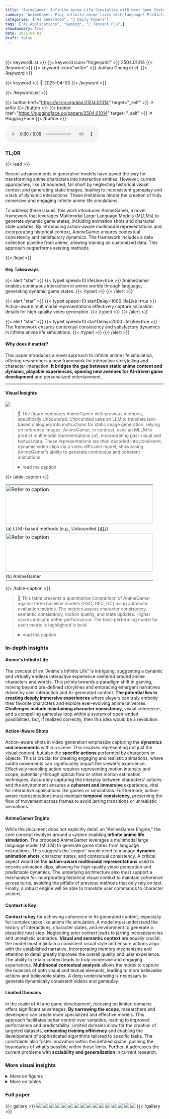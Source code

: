 ```yaml
---
title: "AnimeGamer: Infinite Anime Life Simulation with Next Game State Prediction"
summary: "AnimeGamer: Play infinite anime lives with language! Predictable game states, dynamic animations & character updates."
categories: ["AI Generated", "🤗 Daily Papers"]
tags: ["AI Applications", "Gaming", "🏢 Tencent PCG",]
showSummary: true
date: 2025-04-01
draft: false
---
```


<br>

{{< keywordList >}}
{{< keyword icon="fingerprint" >}} 2504.01014 {{< /keyword >}}
{{< keyword icon="writer" >}} Junhao Cheng et el. {{< /keyword >}}
 
{{< keyword >}} 🤗 2025-04-03 {{< /keyword >}}
 
{{< /keywordList >}}

{{< button href="https://arxiv.org/abs/2504.01014" target="_self" >}}
↗ arXiv
{{< /button >}}
{{< button href="https://huggingface.co/papers/2504.01014" target="_self" >}}
↗ Hugging Face
{{< /button >}}



<audio controls>
    <source src="https://ai-paper-reviewer.com/2504.01014/podcast.wav" type="audio/wav">
    Your browser does not support the audio element.
</audio>


### TL;DR


{{< lead >}}

Recent advancements in generative models have paved the way for transforming anime characters into interactive entities. However, current approaches, like Unbounded, fall short by neglecting historical visual context and generating static images, leading to inconsistent gameplay and a lack of dynamic interactions. These limitations hinder the creation of truly immersive and engaging infinite anime life simulations.



To address these issues, this work introduces AnimeGamer, a novel framework that leverages Multimodal Large Language Models (MLLMs) to generate dynamic game states, including animation shots and character state updates. By introducing action-aware multimodal representations and incorporating historical context, AnimeGamer ensures contextual consistency and satisfactory dynamics. The framework includes a data collection pipeline from anime, allowing training on customized data. This approach outperforms existing methods.

{{< /lead >}}


#### Key Takeaways

{{< alert "star" >}}
{{< typeit speed=10 lifeLike=true >}} AnimeGamer enables continuous interaction in anime worlds through language, generating dynamic game states. {{< /typeit >}}
{{< /alert >}}

{{< alert "star" >}}
{{< typeit speed=10 startDelay=1000 lifeLike=true >}} Action-aware multimodal representations effectively capture animation details for high-quality video generation. {{< /typeit >}}
{{< /alert >}}

{{< alert "star" >}}
{{< typeit speed=10 startDelay=2000 lifeLike=true >}} The framework ensures contextual consistency and satisfactory dynamics in infinite anime life simulations. {{< /typeit >}}
{{< /alert >}}

#### Why does it matter?
This paper introduces a novel approach to infinite anime life simulation, offering researchers a new framework for interactive storytelling and character interaction. **It bridges the gap between static anime content and dynamic, playable experiences, opening new avenues for AI-driven game development** and personalized entertainment.

------
#### Visual Insights



![](https://arxiv.org/html/2504.01014/x3.png)

> 🔼 The figure compares AnimeGamer with previous methods, specifically Unbounded. Unbounded uses an LLM to translate text-based dialogues into instructions for static image generation, relying on reference images. AnimeGamer, in contrast, uses an MLLM to predict multimodal representations (ℛ), incorporating past visual and textual data.  These representations are then decoded into consistent, dynamic video clips via a video diffusion model, showcasing AnimeGamer's ability to generate continuous and coherent animations.
> <details>
> <summary>read the caption</summary>
> Figure 1: Comparison of AnimeGamer with previous methods. Unbounded employs an LLM to translate multi-turn text-only dialogues into language descriptions for static image generation, with an additional condition based on reference images. In contrast, AnimeGamer utilizes an MLLM to predict multimodal representations ℛℛ\mathcal{R}caligraphic_R by incorporating historical multimodal context as input. These generated representations can then be directly decoded into consistent dynamic clips using a video diffusion model.
> </details>





{{< table-caption >}}
<table class="ltx_tabular ltx_centering ltx_align_middle" id="S1.F1.2">
<tbody class="ltx_tbody">
<tr class="ltx_tr" id="S1.F1.1.1">
<td class="ltx_td ltx_nopad_l ltx_nopad_r ltx_align_center" id="S1.F1.1.1.1" style="padding-left:1.0pt;padding-right:1.0pt;"><img alt="Refer to caption" class="ltx_graphics ltx_img_landscape" height="122" id="S1.F1.1.1.1.g1" src="x1.png" width="467"/></td>
</tr>
<tr class="ltx_tr" id="S1.F1.2.3.1">
<td class="ltx_td ltx_nopad_l ltx_nopad_r ltx_align_center" id="S1.F1.2.3.1.1" style="padding-left:1.0pt;padding-right:1.0pt;"><span class="ltx_text" id="S1.F1.2.3.1.1.1" style="font-size:90%;">(a) LLM-based methods (e.g., Unbounded <cite class="ltx_cite ltx_citemacro_cite">[<a class="ltx_ref" href="https://arxiv.org/html/2504.01014v1#bib.bib41" title=""><span class="ltx_text" style="font-size:90%;">41</span></a>]</cite>)</span></td>
</tr>
<tr class="ltx_tr" id="S1.F1.2.2">
<td class="ltx_td ltx_nopad_l ltx_nopad_r ltx_align_center" id="S1.F1.2.2.1" style="padding-left:1.0pt;padding-right:1.0pt;"><img alt="Refer to caption" class="ltx_graphics ltx_img_landscape" height="122" id="S1.F1.2.2.1.g1" src="x2.png" width="467"/></td>
</tr>
<tr class="ltx_tr" id="S1.F1.2.4.2">
<td class="ltx_td ltx_nopad_l ltx_nopad_r ltx_align_center" id="S1.F1.2.4.2.1" style="padding-left:1.0pt;padding-right:1.0pt;"><span class="ltx_text ltx_font_bold" id="S1.F1.2.4.2.1.1" style="font-size:90%;">(b) AnimeGamer</span></td>
</tr>
</tbody>
</table>{{< /table-caption >}}

> 🔼 This table presents a quantitative comparison of AnimeGamer against three baseline models (GSC, GFC, GC) using automatic evaluation metrics.  The metrics assess character consistency, semantic consistency, motion quality, and state updates.  Higher scores indicate better performance.  The best-performing model for each metric is highlighted in bold.
> <details>
> <summary>read the caption</summary>
> Table 1: Quantitative comparison with baseline models on automatic metrics. Bold indicate the best performance.
> </details>





### In-depth insights


#### Anime's Infinite Life
The concept of an "Anime's Infinite Life" is intriguing, suggesting a dynamic and virtually endless interactive experience centered around anime characters and worlds. This points towards a paradigm shift in gaming, moving beyond pre-defined storylines and embracing emergent narratives driven by user interaction and AI-generated content. **The potential lies in creating deeply immersive experiences** where players can truly embody their favorite characters and explore ever-evolving anime universes. **Challenges include maintaining character consistency**, visual coherence, and a compelling gameplay loop within a system of open-ended possibilities, but, if realized correctly, then this idea would be a revolution.

#### Action-Aware Shots
Action-aware shots in video generation emphasize capturing the **dynamics and movements** within a scene. This involves representing not just the visual content, but also the **specific actions** performed by characters or objects. This is crucial for creating engaging and realistic animations, where subtle movements can significantly impact the viewer's experience. Effectively modeling action requires representing motion intensity and scope, potentially through optical flow or other motion estimation techniques. Accurately capturing the interplay between characters' actions and the environment ensures a **coherent and immersive** experience, vital for interactive applications like games or simulations. Furthermore, action-aware representations must maintain **temporal consistency**, preserving the flow of movement across frames to avoid jarring transitions or unrealistic animations.

#### AnimeGamer Engine
While the document does not explicitly detail an "AnimeGamer Engine," the core concept revolves around a system enabling **infinite anime life simulation**.  The proposed AnimeGamer leverages a multimodal large language model (MLLM) to generate game states from language instructions.  This suggests the 'engine' would need to manage **dynamic animation shots**, character states, and contextual consistency.  A critical aspect would be the **action-aware multimodal representations** used to encode animation clips, allowing for high-quality video generation and predictable dynamics. The underlying architecture also must support a mechanism for incorporating historical visual context to maintain coherence across turns, avoiding the pitfalls of previous methods that only rely on text. Finally, a robust engine will be able to translate user commands to character actions. 

#### Context is Key
**Context is key** for achieving coherence in AI-generated content, especially for complex tasks like anime life simulation.  A model must understand the history of interactions, character states, and environment to generate a plausible next step. Neglecting prior context leads to jarring inconsistencies and unrealistic scenarios. **Visual and semantic context** are equally crucial; the model must maintain a consistent visual style and ensure actions align with the established narrative. Incorporating memory mechanisms and attention to detail greatly improves the overall quality and user experience.  The ability to retain context leads to truly immersive and engaging experiences. **Multimodal contextual analysis** allows the model to capture the nuances of both visual and textual elements, leading to more believable actions and believable states. A deep understanding is necessary to generate dynamically consistent videos and gameplay.

#### Limited Domains
In the realm of AI and game development, focusing on limited domains offers significant advantages. **By narrowing the scope**, researchers and developers can create more specialized and effective models. This approach facilitates better control over variables, leading to improved performance and predictability. Limited domains allow for the creation of targeted datasets, **enhancing training efficiency** and enabling the development of sophisticated algorithms tailored to specific tasks. The constraints also foster innovation within the defined space, pushing the boundaries of what's possible within those limits. Further, it addresses the current problems with **scalability and generalization** in current research.


### More visual insights

<details>
<summary>More on figures
</summary>


![](https://arxiv.org/html/2504.01014/x4.png)

> 🔼 AnimeGamer's training involves three stages. First, an encoder generates action-aware multimodal representations of animation shots, which are then decoded into videos by a diffusion-based decoder using motion scope to control action intensity.  Second, an MLLM (Multimodal Large Language Model) predicts the next game state's multimodal representations using past instructions and game states. Finally, the decoder is fine-tuned using the MLLM's predictions to improve the quality of generated animation shots.
> <details>
> <summary>read the caption</summary>
> Figure 2: Overview of our AnimeGamer. The training process consists of three phases: (a) We model animation shots using action-aware multimodal representations through an encoder and train a diffusion-based decoder to reconstruct videos, with the additional input of motion scope that indicates action intensity. (b) We train an MLLM to predict the next game state representations by taking the history instructions and game state representations as input. (c) We further enhance the quality of decoded animation shots from the MLLM via an adaptation phase, where the decoder is fine-tuned by taking MLLM’s predictions as input.
> </details>



![](https://arxiv.org/html/2504.01014/x13.png)

> 🔼 Figure 3 illustrates the architecture of the animation shot encoder and decoder within the AnimeGamer model.  The encoder takes in both visual features from the first frame of an animation clip (processed by CLIP) and textual features describing the action (processed by T5). These multimodal features are then combined and used to generate an action-aware multimodal representation. This representation serves as input to the modulation module of the decoder, a video diffusion model (CogVideoX).  A further input, 'motion scope', representing the intensity of the motion in the clip, is separately injected via a condition module into the decoder to control the generated video's dynamism.  This detailed process allows for the generation of high-quality, contextually consistent video clips reflecting the specified animation.
> <details>
> <summary>read the caption</summary>
> Figure 3: Architecture of animation shot encoder and decoder. The action-aware multimodal representation integrates visual features of the first frame with textual features of action description, and serve as the input to the modulation module of the decoder. Additional motion scope indicating action intensity is injected using a condition module.
> </details>



</details>




<details>
<summary>More on tables
</summary>


{{< table-caption >}}
<table class="ltx_tabular ltx_guessed_headers ltx_align_middle" id="S4.T1.10.10">
<thead class="ltx_thead">
<tr class="ltx_tr" id="S4.T1.1.1.1">
<th class="ltx_td ltx_align_center ltx_th ltx_th_column ltx_border_tt" id="S4.T1.1.1.1.2" rowspan="2"><span class="ltx_text" id="S4.T1.1.1.1.2.1">Model</span></th>
<th class="ltx_td ltx_align_center ltx_th ltx_th_column ltx_border_tt" colspan="2" id="S4.T1.1.1.1.3">Character Consistency</th>
<th class="ltx_td ltx_align_center ltx_th ltx_th_column ltx_border_tt" colspan="2" id="S4.T1.1.1.1.4">Semantic Consistency</th>
<th class="ltx_td ltx_align_center ltx_th ltx_th_column ltx_border_tt" colspan="2" id="S4.T1.1.1.1.5">Motion Quality</th>
<th class="ltx_td ltx_align_center ltx_th ltx_th_column ltx_border_tt" colspan="2" id="S4.T1.1.1.1.6">State Update</th>
<th class="ltx_td ltx_align_center ltx_th ltx_th_column ltx_border_tt" id="S4.T1.1.1.1.1" rowspan="2"><span class="ltx_text" id="S4.T1.1.1.1.1.1">Inference Time (s/turn) <math alttext="\downarrow" class="ltx_Math" display="inline" id="S4.T1.1.1.1.1.1.m1.1"><semantics id="S4.T1.1.1.1.1.1.m1.1a"><mo id="S4.T1.1.1.1.1.1.m1.1.1" stretchy="false" xref="S4.T1.1.1.1.1.1.m1.1.1.cmml">↓</mo><annotation-xml encoding="MathML-Content" id="S4.T1.1.1.1.1.1.m1.1b"><ci id="S4.T1.1.1.1.1.1.m1.1.1.cmml" xref="S4.T1.1.1.1.1.1.m1.1.1">↓</ci></annotation-xml><annotation encoding="application/x-tex" id="S4.T1.1.1.1.1.1.m1.1c">\downarrow</annotation><annotation encoding="application/x-llamapun" id="S4.T1.1.1.1.1.1.m1.1d">↓</annotation></semantics></math></span></th>
</tr>
<tr class="ltx_tr" id="S4.T1.10.10.10">
<th class="ltx_td ltx_align_center ltx_th ltx_th_column ltx_border_t" id="S4.T1.2.2.2.1">CLIP-I <math alttext="\uparrow" class="ltx_Math" display="inline" id="S4.T1.2.2.2.1.m1.1"><semantics id="S4.T1.2.2.2.1.m1.1a"><mo id="S4.T1.2.2.2.1.m1.1.1" stretchy="false" xref="S4.T1.2.2.2.1.m1.1.1.cmml">↑</mo><annotation-xml encoding="MathML-Content" id="S4.T1.2.2.2.1.m1.1b"><ci id="S4.T1.2.2.2.1.m1.1.1.cmml" xref="S4.T1.2.2.2.1.m1.1.1">↑</ci></annotation-xml><annotation encoding="application/x-tex" id="S4.T1.2.2.2.1.m1.1c">\uparrow</annotation><annotation encoding="application/x-llamapun" id="S4.T1.2.2.2.1.m1.1d">↑</annotation></semantics></math>
</th>
<th class="ltx_td ltx_align_center ltx_th ltx_th_column ltx_border_t" id="S4.T1.3.3.3.2">DreamSim <math alttext="\uparrow" class="ltx_Math" display="inline" id="S4.T1.3.3.3.2.m1.1"><semantics id="S4.T1.3.3.3.2.m1.1a"><mo id="S4.T1.3.3.3.2.m1.1.1" stretchy="false" xref="S4.T1.3.3.3.2.m1.1.1.cmml">↑</mo><annotation-xml encoding="MathML-Content" id="S4.T1.3.3.3.2.m1.1b"><ci id="S4.T1.3.3.3.2.m1.1.1.cmml" xref="S4.T1.3.3.3.2.m1.1.1">↑</ci></annotation-xml><annotation encoding="application/x-tex" id="S4.T1.3.3.3.2.m1.1c">\uparrow</annotation><annotation encoding="application/x-llamapun" id="S4.T1.3.3.3.2.m1.1d">↑</annotation></semantics></math>
</th>
<th class="ltx_td ltx_align_center ltx_th ltx_th_column ltx_border_t" id="S4.T1.4.4.4.3">CLIP-T <math alttext="\uparrow" class="ltx_Math" display="inline" id="S4.T1.4.4.4.3.m1.1"><semantics id="S4.T1.4.4.4.3.m1.1a"><mo id="S4.T1.4.4.4.3.m1.1.1" stretchy="false" xref="S4.T1.4.4.4.3.m1.1.1.cmml">↑</mo><annotation-xml encoding="MathML-Content" id="S4.T1.4.4.4.3.m1.1b"><ci id="S4.T1.4.4.4.3.m1.1.1.cmml" xref="S4.T1.4.4.4.3.m1.1.1">↑</ci></annotation-xml><annotation encoding="application/x-tex" id="S4.T1.4.4.4.3.m1.1c">\uparrow</annotation><annotation encoding="application/x-llamapun" id="S4.T1.4.4.4.3.m1.1d">↑</annotation></semantics></math>
</th>
<th class="ltx_td ltx_align_center ltx_th ltx_th_column ltx_border_t" id="S4.T1.6.6.6.5">
<math alttext="\text{CLIP-T}^{\text{E}}" class="ltx_Math" display="inline" id="S4.T1.5.5.5.4.m1.1"><semantics id="S4.T1.5.5.5.4.m1.1a"><msup id="S4.T1.5.5.5.4.m1.1.1" xref="S4.T1.5.5.5.4.m1.1.1.cmml"><mtext id="S4.T1.5.5.5.4.m1.1.1.2" xref="S4.T1.5.5.5.4.m1.1.1.2a.cmml">CLIP-T</mtext><mtext id="S4.T1.5.5.5.4.m1.1.1.3" xref="S4.T1.5.5.5.4.m1.1.1.3a.cmml">E</mtext></msup><annotation-xml encoding="MathML-Content" id="S4.T1.5.5.5.4.m1.1b"><apply id="S4.T1.5.5.5.4.m1.1.1.cmml" xref="S4.T1.5.5.5.4.m1.1.1"><csymbol cd="ambiguous" id="S4.T1.5.5.5.4.m1.1.1.1.cmml" xref="S4.T1.5.5.5.4.m1.1.1">superscript</csymbol><ci id="S4.T1.5.5.5.4.m1.1.1.2a.cmml" xref="S4.T1.5.5.5.4.m1.1.1.2"><mtext id="S4.T1.5.5.5.4.m1.1.1.2.cmml" xref="S4.T1.5.5.5.4.m1.1.1.2">CLIP-T</mtext></ci><ci id="S4.T1.5.5.5.4.m1.1.1.3a.cmml" xref="S4.T1.5.5.5.4.m1.1.1.3"><mtext id="S4.T1.5.5.5.4.m1.1.1.3.cmml" mathsize="70%" xref="S4.T1.5.5.5.4.m1.1.1.3">E</mtext></ci></apply></annotation-xml><annotation encoding="application/x-tex" id="S4.T1.5.5.5.4.m1.1c">\text{CLIP-T}^{\text{E}}</annotation><annotation encoding="application/x-llamapun" id="S4.T1.5.5.5.4.m1.1d">CLIP-T start_POSTSUPERSCRIPT E end_POSTSUPERSCRIPT</annotation></semantics></math><math alttext="\uparrow" class="ltx_Math" display="inline" id="S4.T1.6.6.6.5.m2.1"><semantics id="S4.T1.6.6.6.5.m2.1a"><mo id="S4.T1.6.6.6.5.m2.1.1" stretchy="false" xref="S4.T1.6.6.6.5.m2.1.1.cmml">↑</mo><annotation-xml encoding="MathML-Content" id="S4.T1.6.6.6.5.m2.1b"><ci id="S4.T1.6.6.6.5.m2.1.1.cmml" xref="S4.T1.6.6.6.5.m2.1.1">↑</ci></annotation-xml><annotation encoding="application/x-tex" id="S4.T1.6.6.6.5.m2.1c">\uparrow</annotation><annotation encoding="application/x-llamapun" id="S4.T1.6.6.6.5.m2.1d">↑</annotation></semantics></math>
</th>
<th class="ltx_td ltx_align_center ltx_th ltx_th_column ltx_border_t" id="S4.T1.7.7.7.6">ACC-F <math alttext="\uparrow" class="ltx_Math" display="inline" id="S4.T1.7.7.7.6.m1.1"><semantics id="S4.T1.7.7.7.6.m1.1a"><mo id="S4.T1.7.7.7.6.m1.1.1" stretchy="false" xref="S4.T1.7.7.7.6.m1.1.1.cmml">↑</mo><annotation-xml encoding="MathML-Content" id="S4.T1.7.7.7.6.m1.1b"><ci id="S4.T1.7.7.7.6.m1.1.1.cmml" xref="S4.T1.7.7.7.6.m1.1.1">↑</ci></annotation-xml><annotation encoding="application/x-tex" id="S4.T1.7.7.7.6.m1.1c">\uparrow</annotation><annotation encoding="application/x-llamapun" id="S4.T1.7.7.7.6.m1.1d">↑</annotation></semantics></math>
</th>
<th class="ltx_td ltx_align_center ltx_th ltx_th_column ltx_border_t" id="S4.T1.8.8.8.7">MAE-F <math alttext="\downarrow" class="ltx_Math" display="inline" id="S4.T1.8.8.8.7.m1.1"><semantics id="S4.T1.8.8.8.7.m1.1a"><mo id="S4.T1.8.8.8.7.m1.1.1" stretchy="false" xref="S4.T1.8.8.8.7.m1.1.1.cmml">↓</mo><annotation-xml encoding="MathML-Content" id="S4.T1.8.8.8.7.m1.1b"><ci id="S4.T1.8.8.8.7.m1.1.1.cmml" xref="S4.T1.8.8.8.7.m1.1.1">↓</ci></annotation-xml><annotation encoding="application/x-tex" id="S4.T1.8.8.8.7.m1.1c">\downarrow</annotation><annotation encoding="application/x-llamapun" id="S4.T1.8.8.8.7.m1.1d">↓</annotation></semantics></math>
</th>
<th class="ltx_td ltx_align_center ltx_th ltx_th_column ltx_border_t" id="S4.T1.9.9.9.8">ACC-S <math alttext="\uparrow" class="ltx_Math" display="inline" id="S4.T1.9.9.9.8.m1.1"><semantics id="S4.T1.9.9.9.8.m1.1a"><mo id="S4.T1.9.9.9.8.m1.1.1" stretchy="false" xref="S4.T1.9.9.9.8.m1.1.1.cmml">↑</mo><annotation-xml encoding="MathML-Content" id="S4.T1.9.9.9.8.m1.1b"><ci id="S4.T1.9.9.9.8.m1.1.1.cmml" xref="S4.T1.9.9.9.8.m1.1.1">↑</ci></annotation-xml><annotation encoding="application/x-tex" id="S4.T1.9.9.9.8.m1.1c">\uparrow</annotation><annotation encoding="application/x-llamapun" id="S4.T1.9.9.9.8.m1.1d">↑</annotation></semantics></math>
</th>
<th class="ltx_td ltx_align_center ltx_th ltx_th_column ltx_border_t" id="S4.T1.10.10.10.9">MAE-S <math alttext="\downarrow" class="ltx_Math" display="inline" id="S4.T1.10.10.10.9.m1.1"><semantics id="S4.T1.10.10.10.9.m1.1a"><mo id="S4.T1.10.10.10.9.m1.1.1" stretchy="false" xref="S4.T1.10.10.10.9.m1.1.1.cmml">↓</mo><annotation-xml encoding="MathML-Content" id="S4.T1.10.10.10.9.m1.1b"><ci id="S4.T1.10.10.10.9.m1.1.1.cmml" xref="S4.T1.10.10.10.9.m1.1.1">↓</ci></annotation-xml><annotation encoding="application/x-tex" id="S4.T1.10.10.10.9.m1.1c">\downarrow</annotation><annotation encoding="application/x-llamapun" id="S4.T1.10.10.10.9.m1.1d">↓</annotation></semantics></math>
</th>
</tr>
</thead>
<tbody class="ltx_tbody">
<tr class="ltx_tr" id="S4.T1.10.10.11.1">
<td class="ltx_td ltx_align_center ltx_border_t" id="S4.T1.10.10.11.1.1">GSC</td>
<td class="ltx_td ltx_align_center ltx_border_t" id="S4.T1.10.10.11.1.2">0.7862</td>
<td class="ltx_td ltx_align_center ltx_border_t" id="S4.T1.10.10.11.1.3">0.5019</td>
<td class="ltx_td ltx_align_center ltx_border_t" id="S4.T1.10.10.11.1.4">0.3331</td>
<td class="ltx_td ltx_align_center ltx_border_t" id="S4.T1.10.10.11.1.5">0.3142</td>
<td class="ltx_td ltx_align_center ltx_border_t" id="S4.T1.10.10.11.1.6">0.3163</td>
<td class="ltx_td ltx_align_center ltx_border_t" id="S4.T1.10.10.11.1.7">0.8263</td>
<td class="ltx_td ltx_align_center ltx_border_t" id="S4.T1.10.10.11.1.8">0.6773</td>
<td class="ltx_td ltx_align_center ltx_border_t" id="S4.T1.10.10.11.1.9">0.5888</td>
<td class="ltx_td ltx_align_center ltx_border_t" id="S4.T1.10.10.11.1.10">50</td>
</tr>
<tr class="ltx_tr" id="S4.T1.10.10.12.2">
<td class="ltx_td ltx_align_center" id="S4.T1.10.10.12.2.1">GFC</td>
<td class="ltx_td ltx_align_center" id="S4.T1.10.10.12.2.2">0.7662</td>
<td class="ltx_td ltx_align_center" id="S4.T1.10.10.12.2.3">0.5797</td>
<td class="ltx_td ltx_align_center" id="S4.T1.10.10.12.2.4">0.3325</td>
<td class="ltx_td ltx_align_center" id="S4.T1.10.10.12.2.5">0.3123</td>
<td class="ltx_td ltx_align_center" id="S4.T1.10.10.12.2.6">0.2923</td>
<td class="ltx_td ltx_align_center" id="S4.T1.10.10.12.2.7">1.0212</td>
<td class="ltx_td ltx_align_center" id="S4.T1.10.10.12.2.8">0.6771</td>
<td class="ltx_td ltx_align_center" id="S4.T1.10.10.12.2.9">0.5888</td>
<td class="ltx_td ltx_align_center" id="S4.T1.10.10.12.2.10">63</td>
</tr>
<tr class="ltx_tr" id="S4.T1.10.10.13.3">
<td class="ltx_td ltx_align_center" id="S4.T1.10.10.13.3.1">GC</td>
<td class="ltx_td ltx_align_center" id="S4.T1.10.10.13.3.2">0.7960</td>
<td class="ltx_td ltx_align_center" id="S4.T1.10.10.13.3.3">0.6416</td>
<td class="ltx_td ltx_align_center" id="S4.T1.10.10.13.3.4">0.3339</td>
<td class="ltx_td ltx_align_center" id="S4.T1.10.10.13.3.5">0.3158</td>
<td class="ltx_td ltx_align_center" id="S4.T1.10.10.13.3.6">0.4249</td>
<td class="ltx_td ltx_align_center" id="S4.T1.10.10.13.3.7">0.7223</td>
<td class="ltx_td ltx_align_center" id="S4.T1.10.10.13.3.8"><span class="ltx_text ltx_font_bold" id="S4.T1.10.10.13.3.8.1">0.6779</span></td>
<td class="ltx_td ltx_align_center" id="S4.T1.10.10.13.3.9">0.5888</td>
<td class="ltx_td ltx_align_center" id="S4.T1.10.10.13.3.10">25</td>
</tr>
<tr class="ltx_tr" id="S4.T1.10.10.14.4">
<td class="ltx_td ltx_align_center ltx_border_bb" id="S4.T1.10.10.14.4.1" style="background-color:#E6F0E8;"><span class="ltx_text ltx_font_bold" id="S4.T1.10.10.14.4.1.1" style="background-color:#E6F0E8;">AnimeGamer</span></td>
<td class="ltx_td ltx_align_center ltx_border_bb" id="S4.T1.10.10.14.4.2" style="background-color:#E6F0E8;"><span class="ltx_text ltx_font_bold" id="S4.T1.10.10.14.4.2.1" style="background-color:#E6F0E8;">0.8132</span></td>
<td class="ltx_td ltx_align_center ltx_border_bb" id="S4.T1.10.10.14.4.3" style="background-color:#E6F0E8;"><span class="ltx_text ltx_font_bold" id="S4.T1.10.10.14.4.3.1" style="background-color:#E6F0E8;">0.7403</span></td>
<td class="ltx_td ltx_align_center ltx_border_bb" id="S4.T1.10.10.14.4.4" style="background-color:#E6F0E8;"><span class="ltx_text ltx_font_bold" id="S4.T1.10.10.14.4.4.1" style="background-color:#E6F0E8;">0.4161</span></td>
<td class="ltx_td ltx_align_center ltx_border_bb" id="S4.T1.10.10.14.4.5" style="background-color:#E6F0E8;"><span class="ltx_text ltx_font_bold" id="S4.T1.10.10.14.4.5.1" style="background-color:#E6F0E8;">0.4012</span></td>
<td class="ltx_td ltx_align_center ltx_border_bb" id="S4.T1.10.10.14.4.6" style="background-color:#E6F0E8;"><span class="ltx_text ltx_font_bold" id="S4.T1.10.10.14.4.6.1" style="background-color:#E6F0E8;">0.6744</span></td>
<td class="ltx_td ltx_align_center ltx_border_bb" id="S4.T1.10.10.14.4.7" style="background-color:#E6F0E8;"><span class="ltx_text ltx_font_bold" id="S4.T1.10.10.14.4.7.1" style="background-color:#E6F0E8;">0.4238</span></td>
<td class="ltx_td ltx_align_center ltx_border_bb" id="S4.T1.10.10.14.4.8" style="background-color:#E6F0E8;"><span class="ltx_text" id="S4.T1.10.10.14.4.8.1" style="background-color:#E6F0E8;">0.6773</span></td>
<td class="ltx_td ltx_align_center ltx_border_bb" id="S4.T1.10.10.14.4.9" style="background-color:#E6F0E8;"><span class="ltx_text ltx_font_bold" id="S4.T1.10.10.14.4.9.1" style="background-color:#E6F0E8;">0.5872</span></td>
<td class="ltx_td ltx_align_center ltx_border_bb" id="S4.T1.10.10.14.4.10" style="background-color:#E6F0E8;"><span class="ltx_text ltx_font_bold" id="S4.T1.10.10.14.4.10.1" style="background-color:#E6F0E8;">24</span></td>
</tr>
</tbody>
</table>{{< /table-caption >}}
> 🔼 This table presents a quantitative comparison of AnimeGamer against three baseline models (GSC, GFC, GC) using both automated metrics from an MLLM (GPT-4v) and human evaluations.  The metrics assess several aspects of the generated infinite anime life simulation game, including overall quality, instruction following, contextual and character consistency, style consistency, and the quality of state updates.  Bold values highlight the top-performing model for each metric, showcasing AnimeGamer's superior performance across multiple evaluation criteria.
> <details>
> <summary>read the caption</summary>
> Table 2: Quantitative comparison with baseline models on MLLM judgement and human evaluation. Bold indicate the best performance.
> </details>

{{< table-caption >}}
<table class="ltx_tabular ltx_guessed_headers ltx_align_middle" id="S4.T2.6.6">
<thead class="ltx_thead">
<tr class="ltx_tr" id="S4.T2.6.6.6">
<th class="ltx_td ltx_align_center ltx_th ltx_th_column ltx_th_row ltx_border_tt" id="S4.T2.6.6.6.7" rowspan="2"><span class="ltx_text" id="S4.T2.6.6.6.7.1">Model</span></th>
<th class="ltx_td ltx_align_center ltx_th ltx_th_column ltx_border_tt" colspan="2" id="S4.T2.1.1.1.1">Overall <math alttext="\uparrow" class="ltx_Math" display="inline" id="S4.T2.1.1.1.1.m1.1"><semantics id="S4.T2.1.1.1.1.m1.1a"><mo id="S4.T2.1.1.1.1.m1.1.1" stretchy="false" xref="S4.T2.1.1.1.1.m1.1.1.cmml">↑</mo><annotation-xml encoding="MathML-Content" id="S4.T2.1.1.1.1.m1.1b"><ci id="S4.T2.1.1.1.1.m1.1.1.cmml" xref="S4.T2.1.1.1.1.m1.1.1">↑</ci></annotation-xml><annotation encoding="application/x-tex" id="S4.T2.1.1.1.1.m1.1c">\uparrow</annotation><annotation encoding="application/x-llamapun" id="S4.T2.1.1.1.1.m1.1d">↑</annotation></semantics></math>
</th>
<th class="ltx_td ltx_align_center ltx_th ltx_th_column ltx_border_tt" colspan="2" id="S4.T2.2.2.2.2">Instruction Following <math alttext="\uparrow" class="ltx_Math" display="inline" id="S4.T2.2.2.2.2.m1.1"><semantics id="S4.T2.2.2.2.2.m1.1a"><mo id="S4.T2.2.2.2.2.m1.1.1" stretchy="false" xref="S4.T2.2.2.2.2.m1.1.1.cmml">↑</mo><annotation-xml encoding="MathML-Content" id="S4.T2.2.2.2.2.m1.1b"><ci id="S4.T2.2.2.2.2.m1.1.1.cmml" xref="S4.T2.2.2.2.2.m1.1.1">↑</ci></annotation-xml><annotation encoding="application/x-tex" id="S4.T2.2.2.2.2.m1.1c">\uparrow</annotation><annotation encoding="application/x-llamapun" id="S4.T2.2.2.2.2.m1.1d">↑</annotation></semantics></math>
</th>
<th class="ltx_td ltx_align_center ltx_th ltx_th_column ltx_border_tt" colspan="2" id="S4.T2.3.3.3.3">Contexual Consistency <math alttext="\uparrow" class="ltx_Math" display="inline" id="S4.T2.3.3.3.3.m1.1"><semantics id="S4.T2.3.3.3.3.m1.1a"><mo id="S4.T2.3.3.3.3.m1.1.1" stretchy="false" xref="S4.T2.3.3.3.3.m1.1.1.cmml">↑</mo><annotation-xml encoding="MathML-Content" id="S4.T2.3.3.3.3.m1.1b"><ci id="S4.T2.3.3.3.3.m1.1.1.cmml" xref="S4.T2.3.3.3.3.m1.1.1">↑</ci></annotation-xml><annotation encoding="application/x-tex" id="S4.T2.3.3.3.3.m1.1c">\uparrow</annotation><annotation encoding="application/x-llamapun" id="S4.T2.3.3.3.3.m1.1d">↑</annotation></semantics></math>
</th>
<th class="ltx_td ltx_align_center ltx_th ltx_th_column ltx_border_tt" colspan="2" id="S4.T2.4.4.4.4">Chracter Consistency <math alttext="\uparrow" class="ltx_Math" display="inline" id="S4.T2.4.4.4.4.m1.1"><semantics id="S4.T2.4.4.4.4.m1.1a"><mo id="S4.T2.4.4.4.4.m1.1.1" stretchy="false" xref="S4.T2.4.4.4.4.m1.1.1.cmml">↑</mo><annotation-xml encoding="MathML-Content" id="S4.T2.4.4.4.4.m1.1b"><ci id="S4.T2.4.4.4.4.m1.1.1.cmml" xref="S4.T2.4.4.4.4.m1.1.1">↑</ci></annotation-xml><annotation encoding="application/x-tex" id="S4.T2.4.4.4.4.m1.1c">\uparrow</annotation><annotation encoding="application/x-llamapun" id="S4.T2.4.4.4.4.m1.1d">↑</annotation></semantics></math>
</th>
<th class="ltx_td ltx_align_center ltx_th ltx_th_column ltx_border_tt" colspan="2" id="S4.T2.5.5.5.5">Style consistency <math alttext="\uparrow" class="ltx_Math" display="inline" id="S4.T2.5.5.5.5.m1.1"><semantics id="S4.T2.5.5.5.5.m1.1a"><mo id="S4.T2.5.5.5.5.m1.1.1" stretchy="false" xref="S4.T2.5.5.5.5.m1.1.1.cmml">↑</mo><annotation-xml encoding="MathML-Content" id="S4.T2.5.5.5.5.m1.1b"><ci id="S4.T2.5.5.5.5.m1.1.1.cmml" xref="S4.T2.5.5.5.5.m1.1.1">↑</ci></annotation-xml><annotation encoding="application/x-tex" id="S4.T2.5.5.5.5.m1.1c">\uparrow</annotation><annotation encoding="application/x-llamapun" id="S4.T2.5.5.5.5.m1.1d">↑</annotation></semantics></math>
</th>
<th class="ltx_td ltx_align_center ltx_th ltx_th_column ltx_border_tt" colspan="2" id="S4.T2.6.6.6.6">State Update <math alttext="\uparrow" class="ltx_Math" display="inline" id="S4.T2.6.6.6.6.m1.1"><semantics id="S4.T2.6.6.6.6.m1.1a"><mo id="S4.T2.6.6.6.6.m1.1.1" stretchy="false" xref="S4.T2.6.6.6.6.m1.1.1.cmml">↑</mo><annotation-xml encoding="MathML-Content" id="S4.T2.6.6.6.6.m1.1b"><ci id="S4.T2.6.6.6.6.m1.1.1.cmml" xref="S4.T2.6.6.6.6.m1.1.1">↑</ci></annotation-xml><annotation encoding="application/x-tex" id="S4.T2.6.6.6.6.m1.1c">\uparrow</annotation><annotation encoding="application/x-llamapun" id="S4.T2.6.6.6.6.m1.1d">↑</annotation></semantics></math>
</th>
</tr>
<tr class="ltx_tr" id="S4.T2.6.6.7.1">
<th class="ltx_td ltx_align_center ltx_th ltx_th_column ltx_border_t" id="S4.T2.6.6.7.1.1">GPT-4V</th>
<th class="ltx_td ltx_align_center ltx_th ltx_th_column ltx_border_t" id="S4.T2.6.6.7.1.2">Human</th>
<th class="ltx_td ltx_align_center ltx_th ltx_th_column ltx_border_t" id="S4.T2.6.6.7.1.3">GPT-4V</th>
<th class="ltx_td ltx_align_center ltx_th ltx_th_column ltx_border_t" id="S4.T2.6.6.7.1.4">Human</th>
<th class="ltx_td ltx_align_center ltx_th ltx_th_column ltx_border_t" id="S4.T2.6.6.7.1.5">GPT-4V</th>
<th class="ltx_td ltx_align_center ltx_th ltx_th_column ltx_border_t" id="S4.T2.6.6.7.1.6">Human</th>
<th class="ltx_td ltx_align_center ltx_th ltx_th_column ltx_border_t" id="S4.T2.6.6.7.1.7">GPT-4V</th>
<th class="ltx_td ltx_align_center ltx_th ltx_th_column ltx_border_t" id="S4.T2.6.6.7.1.8">Human</th>
<th class="ltx_td ltx_align_center ltx_th ltx_th_column ltx_border_t" id="S4.T2.6.6.7.1.9">GPT-4V</th>
<th class="ltx_td ltx_align_center ltx_th ltx_th_column ltx_border_t" id="S4.T2.6.6.7.1.10">Human</th>
<th class="ltx_td ltx_align_center ltx_th ltx_th_column ltx_border_t" id="S4.T2.6.6.7.1.11">GPT-4V</th>
<th class="ltx_td ltx_align_center ltx_th ltx_th_column ltx_border_t" id="S4.T2.6.6.7.1.12">Human</th>
</tr>
</thead>
<tbody class="ltx_tbody">
<tr class="ltx_tr" id="S4.T2.6.6.8.1">
<th class="ltx_td ltx_align_center ltx_th ltx_th_row ltx_border_t" id="S4.T2.6.6.8.1.1">GSC</th>
<td class="ltx_td ltx_align_center ltx_border_t" id="S4.T2.6.6.8.1.2">5.35</td>
<td class="ltx_td ltx_align_center ltx_border_t" id="S4.T2.6.6.8.1.3">2.29</td>
<td class="ltx_td ltx_align_center ltx_border_t" id="S4.T2.6.6.8.1.4">6.13</td>
<td class="ltx_td ltx_align_center ltx_border_t" id="S4.T2.6.6.8.1.5">2.96</td>
<td class="ltx_td ltx_align_center ltx_border_t" id="S4.T2.6.6.8.1.6">5.44</td>
<td class="ltx_td ltx_align_center ltx_border_t" id="S4.T2.6.6.8.1.7">2.71</td>
<td class="ltx_td ltx_align_center ltx_border_t" id="S4.T2.6.6.8.1.8">5.33</td>
<td class="ltx_td ltx_align_center ltx_border_t" id="S4.T2.6.6.8.1.9">2.96</td>
<td class="ltx_td ltx_align_center ltx_border_t" id="S4.T2.6.6.8.1.10">5.57</td>
<td class="ltx_td ltx_align_center ltx_border_t" id="S4.T2.6.6.8.1.11">5.77</td>
<td class="ltx_td ltx_align_center ltx_border_t" id="S4.T2.6.6.8.1.12">8.38</td>
<td class="ltx_td ltx_align_center ltx_border_t" id="S4.T2.6.6.8.1.13">9.92</td>
</tr>
<tr class="ltx_tr" id="S4.T2.6.6.9.2">
<th class="ltx_td ltx_align_center ltx_th ltx_th_row" id="S4.T2.6.6.9.2.1">GFC</th>
<td class="ltx_td ltx_align_center" id="S4.T2.6.6.9.2.2">4.96</td>
<td class="ltx_td ltx_align_center" id="S4.T2.6.6.9.2.3">4.27</td>
<td class="ltx_td ltx_align_center" id="S4.T2.6.6.9.2.4">5.51</td>
<td class="ltx_td ltx_align_center" id="S4.T2.6.6.9.2.5">3.57</td>
<td class="ltx_td ltx_align_center" id="S4.T2.6.6.9.2.6">4.73</td>
<td class="ltx_td ltx_align_center" id="S4.T2.6.6.9.2.7">3.20</td>
<td class="ltx_td ltx_align_center" id="S4.T2.6.6.9.2.8">6.22</td>
<td class="ltx_td ltx_align_center" id="S4.T2.6.6.9.2.9">3.76</td>
<td class="ltx_td ltx_align_center" id="S4.T2.6.6.9.2.10">4.84</td>
<td class="ltx_td ltx_align_center" id="S4.T2.6.6.9.2.11">3.62</td>
<td class="ltx_td ltx_align_center" id="S4.T2.6.6.9.2.12">8.38</td>
<td class="ltx_td ltx_align_center" id="S4.T2.6.6.9.2.13">9.92</td>
</tr>
<tr class="ltx_tr" id="S4.T2.6.6.10.3">
<th class="ltx_td ltx_align_center ltx_th ltx_th_row" id="S4.T2.6.6.10.3.1">GC</th>
<td class="ltx_td ltx_align_center" id="S4.T2.6.6.10.3.2">6.42</td>
<td class="ltx_td ltx_align_center" id="S4.T2.6.6.10.3.3">7.38</td>
<td class="ltx_td ltx_align_center" id="S4.T2.6.6.10.3.4">7.29</td>
<td class="ltx_td ltx_align_center" id="S4.T2.6.6.10.3.5">7.37</td>
<td class="ltx_td ltx_align_center" id="S4.T2.6.6.10.3.6">6.58</td>
<td class="ltx_td ltx_align_center" id="S4.T2.6.6.10.3.7">6.89</td>
<td class="ltx_td ltx_align_center" id="S4.T2.6.6.10.3.8">7.49</td>
<td class="ltx_td ltx_align_center" id="S4.T2.6.6.10.3.9">7.55</td>
<td class="ltx_td ltx_align_center" id="S4.T2.6.6.10.3.10">6.57</td>
<td class="ltx_td ltx_align_center" id="S4.T2.6.6.10.3.11">6.10</td>
<td class="ltx_td ltx_align_center" id="S4.T2.6.6.10.3.12"><span class="ltx_text ltx_font_bold" id="S4.T2.6.6.10.3.12.1">8.39</span></td>
<td class="ltx_td ltx_align_center" id="S4.T2.6.6.10.3.13"><span class="ltx_text ltx_font_bold" id="S4.T2.6.6.10.3.13.1">9.94</span></td>
</tr>
<tr class="ltx_tr" id="S4.T2.6.6.11.4">
<th class="ltx_td ltx_align_center ltx_th ltx_th_row ltx_border_bb" id="S4.T2.6.6.11.4.1" style="background-color:#E6F0E8;"><span class="ltx_text ltx_font_bold" id="S4.T2.6.6.11.4.1.1" style="background-color:#E6F0E8;">AnimeGamer</span></th>
<td class="ltx_td ltx_align_center ltx_border_bb" id="S4.T2.6.6.11.4.2" style="background-color:#E6F0E8;"><span class="ltx_text ltx_font_bold" id="S4.T2.6.6.11.4.2.1" style="background-color:#E6F0E8;">8.36</span></td>
<td class="ltx_td ltx_align_center ltx_border_bb" id="S4.T2.6.6.11.4.3" style="background-color:#E6F0E8;"><span class="ltx_text ltx_font_bold" id="S4.T2.6.6.11.4.3.1" style="background-color:#E6F0E8;">10.00</span></td>
<td class="ltx_td ltx_align_center ltx_border_bb" id="S4.T2.6.6.11.4.4" style="background-color:#E6F0E8;"><span class="ltx_text ltx_font_bold" id="S4.T2.6.6.11.4.4.1" style="background-color:#E6F0E8;">9.14</span></td>
<td class="ltx_td ltx_align_center ltx_border_bb" id="S4.T2.6.6.11.4.5" style="background-color:#E6F0E8;"><span class="ltx_text ltx_font_bold" id="S4.T2.6.6.11.4.5.1" style="background-color:#E6F0E8;">9.95</span></td>
<td class="ltx_td ltx_align_center ltx_border_bb" id="S4.T2.6.6.11.4.6" style="background-color:#E6F0E8;"><span class="ltx_text ltx_font_bold" id="S4.T2.6.6.11.4.6.1" style="background-color:#E6F0E8;">8.41</span></td>
<td class="ltx_td ltx_align_center ltx_border_bb" id="S4.T2.6.6.11.4.7" style="background-color:#E6F0E8;"><span class="ltx_text ltx_font_bold" id="S4.T2.6.6.11.4.7.1" style="background-color:#E6F0E8;">9.95</span></td>
<td class="ltx_td ltx_align_center ltx_border_bb" id="S4.T2.6.6.11.4.8" style="background-color:#E6F0E8;"><span class="ltx_text ltx_font_bold" id="S4.T2.6.6.11.4.8.1" style="background-color:#E6F0E8;">9.11</span></td>
<td class="ltx_td ltx_align_center ltx_border_bb" id="S4.T2.6.6.11.4.9" style="background-color:#E6F0E8;"><span class="ltx_text ltx_font_bold" id="S4.T2.6.6.11.4.9.1" style="background-color:#E6F0E8;">9.86</span></td>
<td class="ltx_td ltx_align_center ltx_border_bb" id="S4.T2.6.6.11.4.10" style="background-color:#E6F0E8;"><span class="ltx_text ltx_font_bold" id="S4.T2.6.6.11.4.10.1" style="background-color:#E6F0E8;">7.52</span></td>
<td class="ltx_td ltx_align_center ltx_border_bb" id="S4.T2.6.6.11.4.11" style="background-color:#E6F0E8;"><span class="ltx_text ltx_font_bold" id="S4.T2.6.6.11.4.11.1" style="background-color:#E6F0E8;">9.95</span></td>
<td class="ltx_td ltx_align_center ltx_border_bb" id="S4.T2.6.6.11.4.12" style="background-color:#E6F0E8;"><span class="ltx_text ltx_font_bold" id="S4.T2.6.6.11.4.12.1" style="background-color:#E6F0E8;">8.39</span></td>
<td class="ltx_td ltx_align_center ltx_border_bb" id="S4.T2.6.6.11.4.13" style="background-color:#E6F0E8;"><span class="ltx_text ltx_font_bold" id="S4.T2.6.6.11.4.13.1" style="background-color:#E6F0E8;">9.94</span></td>
</tr>
</tbody>
</table>{{< /table-caption >}}
> 🔼 This table presents the results of an ablation study conducted on the AnimeGamer model, specifically focusing on the animation shot tokenizer and detokenizer.  The study excludes the Multimodal Large Language Model (MLLM) to isolate the impact of these components.  Rows represent different experimental variations (e.g., using random frames instead of the first frame, reducing parameters in the model, using different fusion methods, removing the warm-up training phase, and removing the decoder adaptation phase).  Columns represent various metrics used to evaluate the quality of the generated animation, including image consistency (CLIP-I, DreamSim), semantic consistency (CLIP-T, CLIP-TE), and motion quality (ACC-F, MAE-F). The 'Ours' row shows the results with the full model, providing a baseline for comparison against the ablation variants.
> <details>
> <summary>read the caption</summary>
> Table 3: Results of the ablation study of our AnimeGamer, where the columns in the table above pertain to the ablation experiments on the tokenizer and de-tokenizer (w/o MLLM).
> </details>

</details>




### Full paper

{{< gallery >}}
<img src="https://ai-paper-reviewer.com/2504.01014/1.png" class="grid-w50 md:grid-w33 xl:grid-w25" />
<img src="https://ai-paper-reviewer.com/2504.01014/2.png" class="grid-w50 md:grid-w33 xl:grid-w25" />
<img src="https://ai-paper-reviewer.com/2504.01014/3.png" class="grid-w50 md:grid-w33 xl:grid-w25" />
<img src="https://ai-paper-reviewer.com/2504.01014/4.png" class="grid-w50 md:grid-w33 xl:grid-w25" />
<img src="https://ai-paper-reviewer.com/2504.01014/5.png" class="grid-w50 md:grid-w33 xl:grid-w25" />
<img src="https://ai-paper-reviewer.com/2504.01014/6.png" class="grid-w50 md:grid-w33 xl:grid-w25" />
<img src="https://ai-paper-reviewer.com/2504.01014/7.png" class="grid-w50 md:grid-w33 xl:grid-w25" />
<img src="https://ai-paper-reviewer.com/2504.01014/8.png" class="grid-w50 md:grid-w33 xl:grid-w25" />
<img src="https://ai-paper-reviewer.com/2504.01014/9.png" class="grid-w50 md:grid-w33 xl:grid-w25" />
<img src="https://ai-paper-reviewer.com/2504.01014/10.png" class="grid-w50 md:grid-w33 xl:grid-w25" />
<img src="https://ai-paper-reviewer.com/2504.01014/11.png" class="grid-w50 md:grid-w33 xl:grid-w25" />
<img src="https://ai-paper-reviewer.com/2504.01014/12.png" class="grid-w50 md:grid-w33 xl:grid-w25" />
<img src="https://ai-paper-reviewer.com/2504.01014/13.png" class="grid-w50 md:grid-w33 xl:grid-w25" />
<img src="https://ai-paper-reviewer.com/2504.01014/14.png" class="grid-w50 md:grid-w33 xl:grid-w25" />
<img src="https://ai-paper-reviewer.com/2504.01014/15.png" class="grid-w50 md:grid-w33 xl:grid-w25" />
<img src="https://ai-paper-reviewer.com/2504.01014/16.png" class="grid-w50 md:grid-w33 xl:grid-w25" />
{{< /gallery >}}